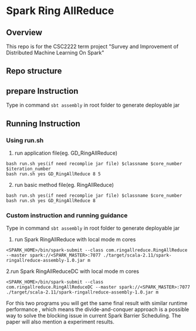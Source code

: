 # Spark Ring AllReduce

## Overview
This repo is for the CSC2222 term project "Survey and Improvement of Distributed Machine Learning On Spark"

## Repo structure 





## prepare Instruction 
   Type in command ```sbt assembly``` in root folder to generate deployable jar 

## Running Instruction 
### Using run.sh 
1. run application file(eg. GD_RingAllReduce)
```
bash run.sh yes(if need recomplie jar file) $classname $core_number $iteration_number
bash run.sh yes GD_RingAllReduce 8 5
```
2. run basic method file(eg. RingAllReduce)
```
bash run.sh yes(if need recomplie jar file) $classname $core_number 
bash run.sh yes GD_RingAllReduce 8 
```

### Custom instruction and running guidance 
   Type in command ```sbt assembly``` in root folder to generate deployable jar 
1. run Spark RingAllReduce with local mode m cores 
```
<SPARK_HOME>/bin/spark-submit --class com.ringallreduce.RingAllReduce --master spark://<SPARK_MASTER>:7077 ./target/scala-2.11/spark-ringallreduce-assembly-1.0.jar m 
```
2.run Spark RingAllReduceDC with local mode m cores 
```
<SPARK_HOME>/bin/spark-submit --class com.ringallreduce.RingAllReduceDC --master spark://<SPARK_MASTER>:7077 ./target/scala-2.11/spark-ringallreduce-assembly-1.0.jar m 
```
For this two programs you will get the same final result with similar runtime performance
, which means the divide-and-conquer approach is a possible way to solve the blocking issue 
in current Spark Barrier Scheduling. The paper will also mention a experiment results.



